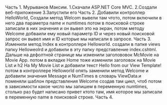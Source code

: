Часть 1. Мурыванов Максим.
1.Скачали ASP.NET Core MVC. 
2.Создали веб-приложение
3.Запустили его
Часть 2.
Добавили контроллер HelloWorld, Создали метод Welcom вывели там чтото, потом включили в него два параметра name и numtimes потом в  поисковой строке записали в них значения и он вывел это на экран, потом методу Welcome добваили ему новый параметр ID и через новый поисковой запрос он вывел имя и ID которые мы написали в запросе.
Часть 3.
Изменили метод Index в контроллере Helloworld. создали в папке views  папку Helloweolrd и добавили в эту папку представление index.cshtml. Дальше на дефолтной странице мы изменили заголововок McMovie на Movie App. потом в вкладке Home тоже изменили заголовок на Movie List и h2 На My Movie List и добавили текст Hello from our View Template!
потом в контроллере Helloworld опять заменили метод Welcome и добавили значения Message и NumTimes в словарь ViewData.и поменяли шаблон представления Welcome создав там цикл, чтоб потом в зависимости какое число мы запишем в переменную numtimes, столько раз будет написано привет ктото там, имя которое мы записали в переменную name в поисковой строке. 
Часть 4.
